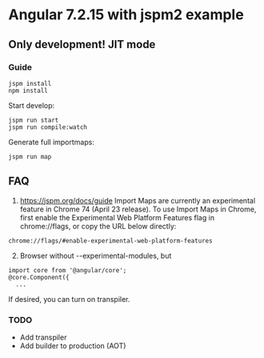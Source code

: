 # Angular 7.2.15 with jspm2 example
## Only development! JIT mode


### Guide

```
jspm install
npm install
```

Start develop:
```
jspm run start
jspm run compile:watch
```

Generate full importmaps:
```
jspm run map
```


## FAQ


1. https://jspm.org/docs/guide Import Maps are currently an experimental feature in Chrome 74 (April 23 release). To use Import Maps in Chrome, first enable the Experimental Web Platform Features flag in chrome://flags, or copy the URL below directly:

```
chrome://flags/#enable-experimental-web-platform-features
```

2. Browser without --experimental-modules, but 
```
import core from '@angular/core';
@core.Component({
  ...
```
If desired, you can turn on transpiler.


### TODO
- Add transpiler
- Add builder to production (AOT)